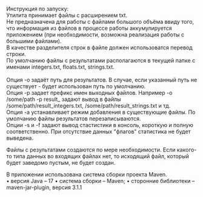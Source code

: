 Инструкция по запуску:<br>
Утилита принимает файлы с расширением txt.<br>
Не предназначена для работы с файлами большого объёма ввиду того, 
что информация из файлов в процессе работы аккумулируется приложением (при необходимости, возможна реализация работы с большими файлами). <br>
В качестве разделителя строк в файле должен использоватся перевод строки. <br>
По умолчанию файлы с результатами располагаются в текущей папке с именами integers.txt, floats.txt, strings.txt.<br>
<br>
Опция -o задаёт путь для результатов. В случае, если указанный путь не существует - будет использован путь по умолчанию.<br>
Опция -p задает префикс имен выходных файлов. Например -o /some/path -p result_ задают вывод в
файлы /some/path/result_integers.txt, /some/path/result_strings.txt и тд.<br>
Опция -a устанавливает режим добавления в существующие файлы. По умолчанию файлы результатов перезаписываются.<br>
Опции -s и -f задают вывод стастистики в консоль, короткую и полную соответственно. При отсутствие данных "флагов" статистика не будет выведена.<br>

Файлы с результатами создаются по мере необходимости. Если какого-то типа
данных во входящих файлах нет, то исходящий файл, который будет заведомо
пустым, не будет создан.<br>

В приложении использована система сборки проекта Maven.<br>
• версия Java – 17 
• система сборки – Maven;
• сторонние библиотеки – maven-jar-plugin, версия 3.1.1